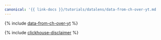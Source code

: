 ```yaml
---
canonical: '{{ link-docs }}/tutorials/datalens/data-from-ch-over-yt.md'
---
```


{% include [data-from-ch-over-yt](../../_tutorials/datalens/data-from-ch-over-yt.md) %}

{% include [clickhouse-disclaimer](../../_includes/clickhouse-disclaimer.md) %}
